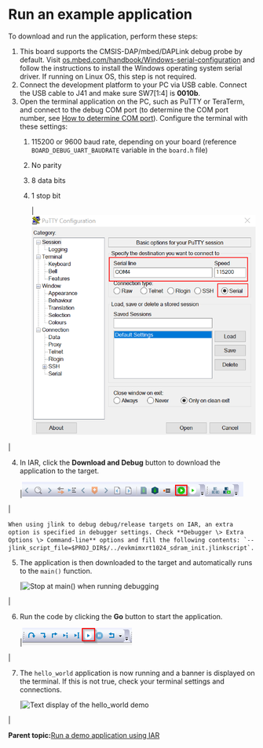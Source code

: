 # Run an example application

To download and run the application, perform these steps:

1.  This board supports the CMSIS-DAP/mbed/DAPLink debug probe by default. Visit [os.mbed.com/handbook/Windows-serial-configuration](https://os.mbed.com/handbook/Windows-serial-configuration) and follow the instructions to install the Windows operating system serial driver. If running on Linux OS, this step is not required.
2.  Connect the development platform to your PC via USB cable. Connect the USB cable to J41 and make sure SW7\[1:4\] is **0010b**.
3.  Open the terminal application on the PC, such as PuTTY or TeraTerm, and connect to the debug COM port \(to determine the COM port number, see [How to determine COM port](how_to_determine_com_port.md)\). Configure the terminal with these settings:
    1.  115200 or 9600 baud rate, depending on your board \(reference `BOARD_DEBUG_UART_BAUDRATE` variable in the `board.h` file\)
    2.  No parity
    3.  8 data bits
    4.  1 stop bit

        |![](../images/terminal_putty_configuration.png "Terminal (PuTTY) configuration")

|

4.  In IAR, click the **Download and Debug** button to download the application to the target.

    |![](../images/download_and_debug_button_rt1050.png "Download and Debug button")

|

    When using jlink to debug debug/release targets on IAR, an extra option is specified in debugger settings. Check **Debugger \> Extra Options \> Command-line** options and fill the following contents: `--jlink_script_file=$PROJ_DIR$/../evkmimxrt1024_sdram_init.jlinkscript`.

5.  The application is then downloaded to the target and automatically runs to the `main()` function.

    |![](../images/stop_at_main_running_debugging_rt1020.png "Stop at main() when running
											debugging")

|

6.  Run the code by clicking the **Go** button to start the application.

    |![](../images/go_button_rt1020.png "Go button")

|

7.  The `hello_world` application is now running and a banner is displayed on the terminal. If this is not true, check your terminal settings and connections.

    |![](../images/hello_world_lowercase.png "Text display of the hello_world
											demo")

|


**Parent topic:**[Run a demo application using IAR](../topics/run_a_demo_application_using_iar.md)

